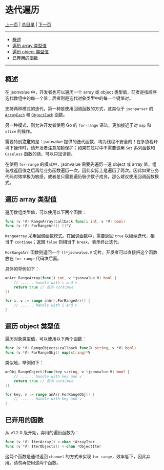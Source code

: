 # 迭代遍历

[上一页](./04_set.md) | [总目录](./README.md) | [下一页](./06_caseless.md)

---

- [概述](./05_iteration.md#概述)
- [遍历 array 类型值](./05_iteration.md#遍历-array-类型值)
- [遍历 object 类型值](./05_iteration.md#遍历-object-类型值)
- [已弃用的函数](./05_iteration.md#已弃用的函数)

---

## 概述

在 jsonvalue 中，开发者也可以遍历一个 array 或 object 类型值，前者是按顺序迭代数组中的每一个值；后者则是迭代对象类型中的每一个键值对。

支持两种模式的迭代，第一种是使用回调函数的方式，这类似于 `jsonparser` 的 [`ArrayEach`](https://pkg.go.dev/github.com/buger/jsonparser#ArrayEach) 和 [`ObjectEach`](https://pkg.go.dev/github.com/buger/jsonparser#ObjectEach) 函数。

另一种模式，则允许开发者使用 Go 的 `for-range` 语法，更加接近于对 `map` 和 `slice` 的操作。

需要特别**注意**的是：jsonvalue 提供的迭代函数，均为线程不安全的！在多协程环境下操作时，请开发者注意加锁保护；如果在过程中不需要调用 `Set` 系列函数和 `Caseless` 函数的话，可以只加读锁。

在使用 `for-range` 的模式中，jsonvalue 需要先遍历一遍 object 或 array 值，组装成返回值之后再给业务函数遍历一次，因此实际上是遍历了两次。因此如果业务代码对效率极为敏感，或者是只需要遍历极少数子成员，那么建议使用回调函数模式。

## 遍历 array 类型值

遍历数组类型值，可以使用以下两个函数：

```go
func (v *V) RangeArray(callback func(i int, v *V) bool)
func (v *V) ForRangeArr() []*V
```

`RangeArray` 采用回调函数模式。在回调函数中，需要返回 `true` 以继续迭代，相当于 `continue`；返回 `false` 则相当于 `break`，表示终止迭代。

`ForRangeArr` 函数则返回一个 `[]*jsonvalue.V` 切片，开发者可以直接把这个函数放在 `for-range` 代码块后面。

具体的举例如下：

```go
anArr.RangeArray(func(i int, v *jsonvalue.V) bool {
    // ...... handle with i and v
    return true // 表示 continue
})

for i, v := range anArr.ForRangeArr() {
    // ...... handle with i and v
}
```

## 遍历 object 类型值

遍历对象类型值，可以使用以下两个函数：

```go
func (v *V) RangeObjects(callback func(k string, v *V) bool)
func (v *V) ForRangeObj() map[string]*V
```

类似地，举例如下：

```go
anObj.RangeObject(func(key string, v *jsonvalue.V) bool {
    // ...... handle with key and v
    return true // 表示 continue
})

for key, v := range anArr.ForRangeObj() {
    // ...... handle with key and v
}
```

## 已弃用的函数

从 v1.2.0 版开始，弃用的遍历函数为：

```go
func (v *V) IterArray() <-chan *ArrayIter
func (v *V) IterObjects() <-chan *ObjectIter
```

这两个函数是通过返回 `channel` 的方式来实现 `for-range`，效率低下，因此弃用。请勿再使用这两个函数。
